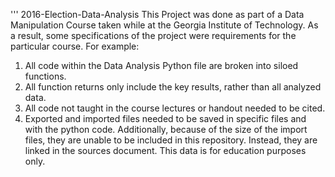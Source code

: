 ''' 2016-Election-Data-Analysis
This Project was done as part of a Data Manipulation Course taken while at the Georgia Institute of Technology. 
As a result, some specifications of the project were requirements for the particular course. For example:
1. All code within the Data Analysis Python file are broken into siloed functions.
2. All function returns only include the key results, rather than all analyzed data.
3. All code not taught in the course lectures or handout needed to be cited.
4. Exported and imported files needed to be saved in specific files and with the python code.
Additionally, because of the size of the import files, they are unable to be included in this repository.
Instead, they are linked in the sources document.
This data is for education purposes only.
